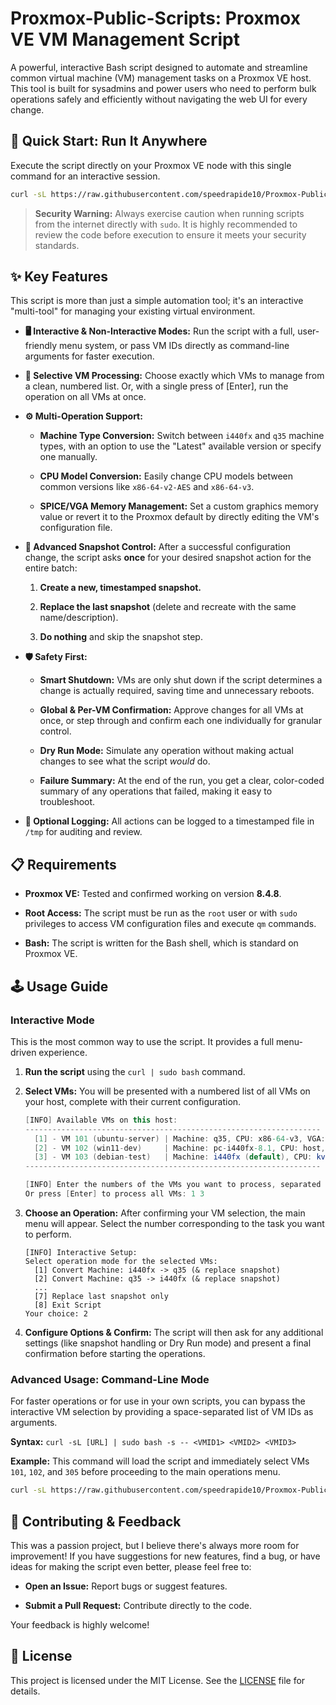 # Proxmox-Public-Scripts: Proxmox VE VM Management Script

A powerful, interactive Bash script designed to automate and streamline common virtual machine (VM) management tasks on a Proxmox VE host. This tool is built for sysadmins and power users who need to perform bulk operations safely and efficiently without navigating the web UI for every change.

## 🚀 Quick Start: Run It Anywhere

Execute the script directly on your Proxmox VE node with this single command for an interactive session.

```bash
curl -sL https://raw.githubusercontent.com/speedrapide10/Proxmox-Public-Scripts/main/Proxmox%20VE%20VM%20Management%20Script/Proxmox_VE_VM_Management_Script.sh | sudo bash
```

> **Security Warning:** Always exercise caution when running scripts from the internet directly with `sudo`. It is highly recommended to review the code before execution to ensure it meets your security standards.

## ✨ Key Features

This script is more than just a simple automation tool; it's an interactive "multi-tool" for managing your existing virtual environment.

-   **🖥️ Interactive & Non-Interactive Modes:** Run the script with a full, user-friendly menu system, or pass VM IDs directly as command-line arguments for faster execution.
    
-   **🎯 Selective VM Processing:** Choose exactly which VMs to manage from a clean, numbered list. Or, with a single press of \[Enter\], run the operation on all VMs at once.
    
-   **⚙️ Multi-Operation Support:**
    
    -   **Machine Type Conversion:** Switch between `i440fx` and `q35` machine types, with an option to use the "Latest" available version or specify one manually.
        
    -   **CPU Model Conversion:** Easily change CPU models between common versions like `x86-64-v2-AES` and `x86-64-v3`.
        
    -   **SPICE/VGA Memory Management:** Set a custom graphics memory value or revert it to the Proxmox default by directly editing the VM's configuration file.
        
-   **📸 Advanced Snapshot Control:** After a successful configuration change, the script asks **once** for your desired snapshot action for the entire batch:
    
    1.  **Create a new, timestamped snapshot.**
        
    2.  **Replace the last snapshot** (delete and recreate with the same name/description).
        
    3.  **Do nothing** and skip the snapshot step.
        
-   **🛡️ Safety First:**
    
    -   **Smart Shutdown:** VMs are only shut down if the script determines a change is actually required, saving time and unnecessary reboots.
        
    -   **Global & Per-VM Confirmation:** Approve changes for all VMs at once, or step through and confirm each one individually for granular control.
        
    -   **Dry Run Mode:** Simulate any operation without making actual changes to see what the script _would_ do.
        
    -   **Failure Summary:** At the end of the run, you get a clear, color-coded summary of any operations that failed, making it easy to troubleshoot.
        
-   **📜 Optional Logging:** All actions can be logged to a timestamped file in `/tmp` for auditing and review.
    

## 📋 Requirements

-   **Proxmox VE:** Tested and confirmed working on version **8.4.8**.
    
-   **Root Access:** The script must be run as the `root` user or with `sudo` privileges to access VM configuration files and execute `qm` commands.
    
-   **Bash:** The script is written for the Bash shell, which is standard on Proxmox VE.
    

## 🕹️ Usage Guide

### Interactive Mode

This is the most common way to use the script. It provides a full menu-driven experience.

1.  **Run the script** using the `curl | sudo bash` command.
    
2.  **Select VMs:** You will be presented with a numbered list of all VMs on your host, complete with their current configuration.
    
    ```csharp
    [INFO] Available VMs on this host:
    ------------------------------------------------------------------
      [1] - VM 101 (ubuntu-server) | Machine: q35, CPU: x86-64-v3, VGA: qxl
      [2] - VM 102 (win11-dev)     | Machine: pc-i440fx-8.1, CPU: host, VGA: virtio,memory=64
      [3] - VM 103 (debian-test)   | Machine: i440fx (default), CPU: kvm64 (default), VGA: default
    ------------------------------------------------------------------
    
    [INFO] Enter the numbers of the VMs you want to process, separated by spaces.
    Or press [Enter] to process all VMs: 1 3
    ```
    
3.  **Choose an Operation:** After confirming your VM selection, the main menu will appear. Select the number corresponding to the task you want to perform.
    
    ```less
    [INFO] Interactive Setup:
    Select operation mode for the selected VMs:
      [1] Convert Machine: i440fx -> q35 (& replace snapshot)
      [2] Convert Machine: q35 -> i440fx (& replace snapshot)
      ...
      [7] Replace last snapshot only
      [8] Exit Script
    Your choice: 2
    ```
    
4.  **Configure Options & Confirm:** The script will then ask for any additional settings (like snapshot handling or Dry Run mode) and present a final confirmation before starting the operations.
    

### Advanced Usage: Command-Line Mode

For faster operations or for use in your own scripts, you can bypass the interactive VM selection by providing a space-separated list of VM IDs as arguments.

**Syntax:** `curl -sL [URL] | sudo bash -s -- <VMID1> <VMID2> <VMID3>`

**Example:** This command will load the script and immediately select VMs `101`, `102`, and `305` before proceeding to the main operations menu.

```bash
curl -sL https://raw.githubusercontent.com/speedrapide10/Proxmox-Public-Scripts/main/Proxmox%20VE%20VM%20Management%20Script/Proxmox_VE_VM_Management_Script.sh | sudo bash -s -- 101 102 305
```

## 🤝 Contributing & Feedback

This was a passion project, but I believe there's always more room for improvement! If you have suggestions for new features, find a bug, or have ideas for making the script even better, please feel free to:

-   **Open an Issue:** Report bugs or suggest features.
    
-   **Submit a Pull Request:** Contribute directly to the code.
    

Your feedback is highly welcome!

## 📜 License

This project is licensed under the MIT License. See the [LICENSE](https://github.com/speedrapide10/Proxmox-Public-Scripts/blob/main/LICENSE) file for details.